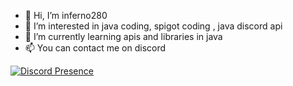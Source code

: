 - 👋 Hi, I’m inferno280
- 👀 I’m interested in java coding, spigot coding , java discord api
- 🌱 I’m currently learning apis and libraries in java
- 📫 You can contact me on discord 

[![Discord Presence](https://lanyard-profile-readme.vercel.app/api/688237610636017714)](https://discord.com/users/688237610636017714)

<!---
inferno280/inferno280 is a ✨ special ✨ repository because its `README.md` (this file) appears on your GitHub profile.
You can click the Preview link to take a look at your changes.
--->
